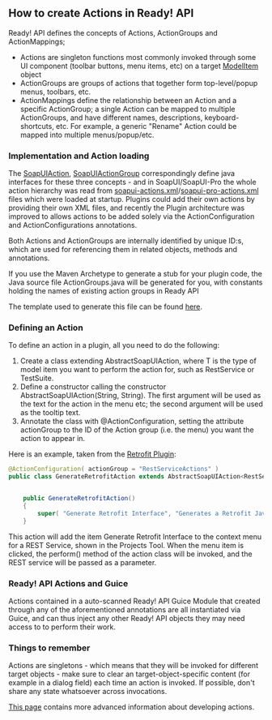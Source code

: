 ## How to create Actions in Ready! API
Ready! API defines the concepts of Actions, ActionGroups and ActionMappings; 

- Actions are singleton functions most commonly invoked through some UI component (toolbar buttons, menu items, etc) on a target [ModelItem](https://github.com/SmartBear/soapui/blob/next/ready-api-core/src/main/java/com/eviware/soapui/model/ModelItem.java) object
- ActionGroups are groups of actions that together form top-level/popup menus, toolbars, etc. 
- ActionMappings define the relationship between an Action and a specific ActionGroup; a single Action can be mapped to multiple ActionGroups, and have different names, descriptions, keyboard-shortcuts, etc. For example, a generic "Rename" Action could be mapped into multiple menus/popup/etc.

### Implementation and Action loading

The [SoapUIAction](https://github.com/SmartBear/soapui/blob/next/soapui/src/main/java/com/eviware/soapui/support/action/SoapUIAction.java), [SoapUIActionGroup](https://github.com/SmartBear/soapui/blob/next/soapui/src/main/java/com/eviware/soapui/support/action/SoapUIActionMapping.java) correspondingly define java interfaces for these three concepts - and in SoapUI/SoapUI-Pro the whole action hierarchy was read from [soapui-actions.xml](https://github.com/SmartBear/axm/blob/next/soapui/src/main/resources/com/eviware/soapui/resources/conf/soapui-actions.xml)/[soapui-pro-actions.xml](https://github.com/SmartBear/axm/blob/next/soapui-pro/src/main/resources/com/eviware/soapui/resources/conf/soapui-pro-actions.xml) files which were loaded at startup. Plugins could add their own actions by providing their own XML files, and recently the Plugin architecture was improved to allows actions to be added solely via the ActionConfiguration and ActionConfigurations annotations.

Both Actions and ActionGroups are internally identified by unique ID:s, which are used for referencing them in related objects, methods and annotations.

If you use the Maven Archetype to generate a stub for your plugin code, the Java source file ActionGroups.java will be generated for you, with constants holding the names of existing action groups in Ready API

The template used to generate this file can be found [here](ready-api-plugin-archetype/src/main/resources/common/ActionGroups.txt).

### Defining an Action
To define an action in a plugin, all you need to do the following:

1. Create a class extending AbstractSoapUIAction<T>, where T is the type of model item you want to perform the action for, such as RestService or TestSuite.
2. Define a constructor calling the constructor AbstractSoapUIAction(String, String). The first argument will be used as the text for the action in the menu etc; the second argument will be used as the tooltip text. 
3. Annotate the class with @ActionConfiguration, setting the attribute actionGroup to the ID of the Action group (i.e. the menu) you want the action to appear in.

Here is an example, taken from the [Retrofit Plugin](https://github.com/olensmar/soapui-retrofit-plugin):
```java
@ActionConfiguration( actionGroup = "RestServiceActions" )
public class GenerateRetrofitAction extends AbstractSoapUIAction<RestService> {


    public GenerateRetrofitAction()
    {
        super( "Generate Retrofit Interface", "Generates a Retrofit Java Interface for this REST API");
    }

```

This action will add the item Generate Retrofit Interface to the context menu for a REST Service, shown in the Projects Tool. When the menu item is clicked, the perform() method of the action class will be invoked, and the REST service will be passed as a parameter.


### Ready! API Actions and Guice 

Actions contained in a auto-scanned Ready! API Guice Module that created through any of the aforementioned annotations are all instantiated via Guice, and can thus inject any other Ready! API objects they may need access to to perform their work.


### Things to remember
Actions are singletons - which means that they will be invoked for different target objects - make sure to clear an target-object-specific content (for example in a dialog field) each time an action is invoked. If possible, don't share any state whatsoever across invocations.

[This page](advanced-actions.md) contains more advanced information about developing actions.
